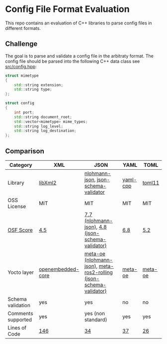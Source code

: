 # Config File Format Evaluation

This repo contains an evaluation of C++ libraries to parse config files in different formats.

## Challenge

The goal is to parse and validate a config file in the arbitraty format.
The config file should be parsed into the following C++ data class 
see [src/config.hpp](src/config.cpp):

```C++
struct mimetype
{
    std::string extension;
    std::string type;
};

struct config
{
    int port;
    std::string document_root;
    std::vector<mimetype> mime_types;
    std::string log_level;
    std::string log_destination;
};
```


## Comparison

| Category      | XML | JSON | YAML | TOML |
| ------------- | --- | ---- | ---- | ---- |
| Library | [libXml2](https://gitlab.gnome.org/GNOME/libxml2) | [nlohmann-json](https://github.com/nlohmann/json),  [json-schema-validator](https://github.com/pboettch/json-schema-validator) | [yaml-cpp](https://github.com/jbeder/yaml-cpp) | [toml11](https://github.com/ToruNiina/toml11) |
| OSS License | MIT | MIT | MIT | MIT |
| [OSF Score](https://github.com/ossf/scorecard) | [4.5](https://scorecard.dev/viewer/?uri=github.com/GNOME/libxml2) | [7.7 (nlohmann-json)](https://scorecard.dev/viewer/?uri=github.com/nlohmann/json), [4.8 (json-schema-validator)](https://scorecard.dev/viewer/?uri=github.com/pboettch/json-schema-validator) | [6.8](https://scorecard.dev/viewer/?uri=github.com/jbeder/yaml-cpp) | [5.2](https://scorecard.dev/viewer/?uri=github.com/ToruNiina/toml11) |
| Yocto layer | [openembedded-core](https://layers.openembedded.org/layerindex/branch/master/layer/openembedded-core/) | [meta-oe (nlohmann-json)](https://layers.openembedded.org/layerindex/branch/master/layer/meta-oe/), [meta-ros2-rolling (json-schema-validator)](https://layers.openembedded.org/layerindex/branch/master/layer/meta-ros2-rolling/) | [meta-oe](https://layers.openembedded.org/layerindex/branch/master/layer/meta-oe/) | [meta-oe](https://layers.openembedded.org/layerindex/branch/master/layer/meta-oe/) |
| Schema validation | yes | yes | no | no |
| Comments supported | yes | yes (non standard) | yes | yes |
| Lines of Code | [146](src/xml_parser.cpp) | [34](src/json_parser.cpp) | [37](src/yaml_parser.cpp) | [26](src/toml_parser.cpp) |
